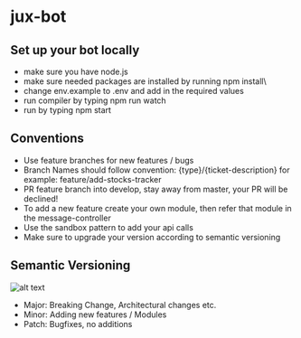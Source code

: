 # jux-bot

## Set up your bot locally

- make sure you have node.js
- make sure needed packages are installed by running npm install\
- change env.example to .env and add in the required values
- run compiler by typing npm run watch
- run by typing npm start

## Conventions

- Use feature branches for new features / bugs
- Branch Names should follow convention: {type}/{ticket-description} for example: feature/add-stocks-tracker
- PR feature branch into develop, stay away from master, your PR will be declined!
- To add a new feature create your own module, then refer that module in the message-controller
- Use the sandbox pattern to add your api calls
- Make sure to upgrade your version according to semantic versioning

## Semantic Versioning

![alt text](https://149449379.v2.pressablecdn.com/wp-content/uploads/1970/01/semver.png)

- Major: Breaking Change, Architectural changes etc.
- Minor: Adding new features / Modules
- Patch: Bugfixes, no additions
